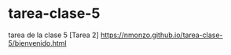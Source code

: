 # tarea-clase-5
 tarea de la clase 5
[Tarea 2] https://nmonzo.github.io/tarea-clase-5/bienvenido.html
